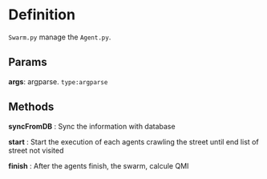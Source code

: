 # Definition

`Swarm.py` manage the `Agent.py`.

## Params

**args**: argparse. `type:argparse`


## Methods

**syncFromDB** : Sync the information with database

**start** : Start the execution of each agents crawling the street until end list of street not visited

**finish** : After the agents finish, the swarm, calcule QMI
